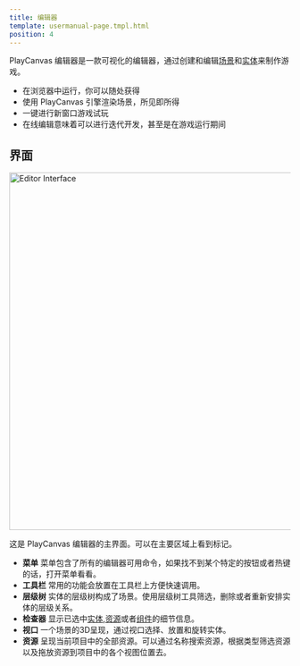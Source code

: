 ```yaml
---
title: 编辑器
template: usermanual-page.tmpl.html
position: 4
---
```


PlayCanvas 编辑器是一款可视化的编辑器，通过创建和编辑[场景][1]和[实体][2]来制作游戏。

* 在浏览器中运行，你可以随处获得
* 使用 PlayCanvas 引擎渲染场景，所见即所得
* 一键进行新窗口游戏试玩
* 在线编辑意味着可以进行迭代开发，甚至是在游戏运行期间

## 界面

<img alt="Editor Interface" width="640" src="/images/user-manual/editor-annotated.jpg" />

这是 PlayCanvas 编辑器的主界面。可以在主要区域上看到标记。

* **菜单** 菜单包含了所有的编辑器可用命令，如果找不到某个特定的按钮或者热键的话，打开菜单看看。
* **工具栏** 常用的功能会放置在工具栏上方便快速调用。
* **层级树** 实体的层级树构成了场景。使用层级树工具筛选，删除或者重新安排实体的层级关系。
* **检查器** 显示已选中[实体][2],[资源][4]或者[组件][3]的细节信息。
* **视口** 一个场景的3D呈现，通过视口选择、放置和旋转实体。
* **资源** 呈现当前项目中的全部资源。可以通过名称搜索资源，根据类型筛选资源以及拖放资源到项目中的各个视图位置去。

[1]: /user-manual/glossary#scene
[2]: /user-manual/glossary#entity
[3]: /user-manual/glossary#component
[4]: /user-manual/glossary#assets

